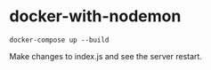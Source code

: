 # docker-with-nodemon

```docker-compose up --build```

Make changes to index.js and see the server restart.